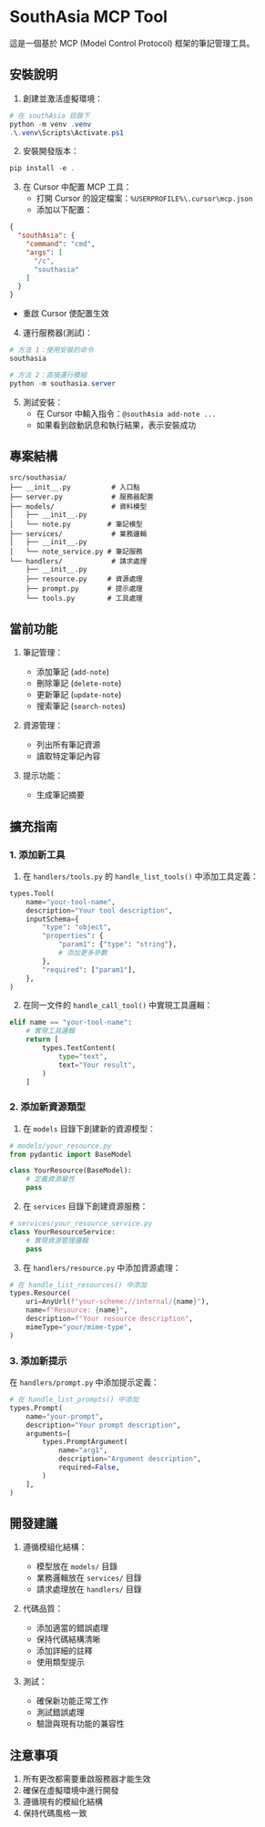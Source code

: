 # SouthAsia MCP Tool

這是一個基於 MCP (Model Control Protocol) 框架的筆記管理工具。

## 安裝說明

1. 創建並激活虛擬環境：
```powershell
# 在 southAsia 目錄下
python -m venv .venv
.\.venv\Scripts\Activate.ps1
```

2. 安裝開發版本：
```powershell
pip install -e .
```

3. 在 Cursor 中配置 MCP 工具：
   - 打開 Cursor 的設定檔案：`%USERPROFILE%\.cursor\mcp.json`
   - 添加以下配置：
```json
{
  "southAsia": {
    "command": "cmd",
    "args": [
      "/c",
      "southasia"
    ]
  }
}
```
   - 重啟 Cursor 使配置生效

4. 運行服務器(測試)：
```powershell
# 方法 1：使用安裝的命令
southasia

# 方法 2：直接運行模組
python -m southasia.server
```

5. 測試安裝：
   - 在 Cursor 中輸入指令：`@southAsia add-note ...`
   - 如果看到啟動訊息和執行結果，表示安裝成功

## 專案結構

```
src/southasia/
├── __init__.py          # 入口點
├── server.py            # 服務器配置
├── models/              # 資料模型
│   ├── __init__.py
│   └── note.py         # 筆記模型
├── services/            # 業務邏輯
│   ├── __init__.py
│   └── note_service.py # 筆記服務
└── handlers/            # 請求處理
    ├── __init__.py
    ├── resource.py     # 資源處理
    ├── prompt.py       # 提示處理
    └── tools.py        # 工具處理
```

## 當前功能

1. 筆記管理：
   - 添加筆記 (`add-note`)
   - 刪除筆記 (`delete-note`)
   - 更新筆記 (`update-note`)
   - 搜索筆記 (`search-notes`)

2. 資源管理：
   - 列出所有筆記資源
   - 讀取特定筆記內容

3. 提示功能：
   - 生成筆記摘要

## 擴充指南

### 1. 添加新工具

1. 在 `handlers/tools.py` 的 `handle_list_tools()` 中添加工具定義：
```python
types.Tool(
    name="your-tool-name",
    description="Your tool description",
    inputSchema={
        "type": "object",
        "properties": {
            "param1": {"type": "string"},
            # 添加更多參數
        },
        "required": ["param1"],
    },
)
```

2. 在同一文件的 `handle_call_tool()` 中實現工具邏輯：
```python
elif name == "your-tool-name":
    # 實現工具邏輯
    return [
        types.TextContent(
            type="text",
            text="Your result",
        )
    ]
```

### 2. 添加新資源類型

1. 在 `models` 目錄下創建新的資源模型：
```python
# models/your_resource.py
from pydantic import BaseModel

class YourResource(BaseModel):
    # 定義資源屬性
    pass
```

2. 在 `services` 目錄下創建資源服務：
```python
# services/your_resource_service.py
class YourResourceService:
    # 實現資源管理邏輯
    pass
```

3. 在 `handlers/resource.py` 中添加資源處理：
```python
# 在 handle_list_resources() 中添加
types.Resource(
    uri=AnyUrl(f"your-scheme://internal/{name}"),
    name=f"Resource: {name}",
    description=f"Your resource description",
    mimeType="your/mime-type",
)
```

### 3. 添加新提示

在 `handlers/prompt.py` 中添加提示定義：
```python
# 在 handle_list_prompts() 中添加
types.Prompt(
    name="your-prompt",
    description="Your prompt description",
    arguments=[
        types.PromptArgument(
            name="arg1",
            description="Argument description",
            required=False,
        )
    ],
)
```

## 開發建議

1. 遵循模組化結構：
   - 模型放在 `models/` 目錄
   - 業務邏輯放在 `services/` 目錄
   - 請求處理放在 `handlers/` 目錄

2. 代碼品質：
   - 添加適當的錯誤處理
   - 保持代碼結構清晰
   - 添加詳細的註釋
   - 使用類型提示

3. 測試：
   - 確保新功能正常工作
   - 測試錯誤處理
   - 驗證與現有功能的兼容性

## 注意事項

1. 所有更改都需要重啟服務器才能生效
2. 確保在虛擬環境中進行開發
3. 遵循現有的模組化結構
4. 保持代碼風格一致

